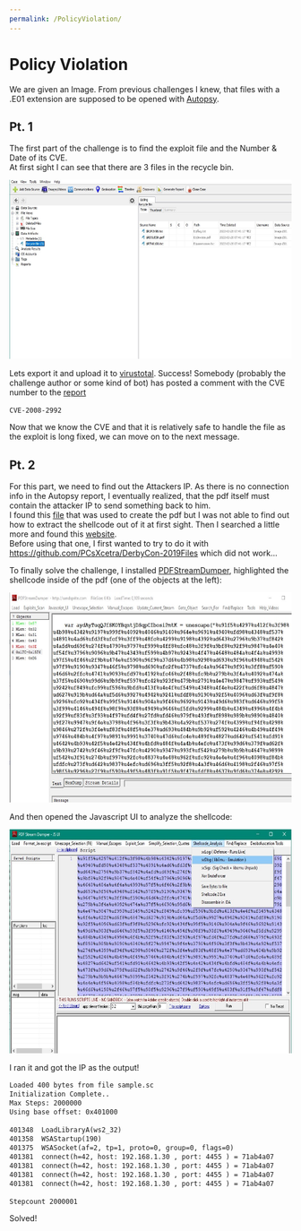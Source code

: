 ```yaml
---
permalink: /PolicyViolation/
---
```


# Policy Violation
We are given an Image. From previous challenges I knew, that files with a .E01 extension are supposed to be opened with [Autopsy](https://www.autopsy.com/).

## Pt. 1

The first part of the challenge is to find the exploit file and the Number & Date of its CVE.<br/>
At first sight I can see that there are 3 files in the recycle bin. 

<img src="./PolicyViolation/autopsy.jpg" width="600" height="320" />

Lets export it and upload it to [virustotal](https://www.virustotal.com/).
Success! Somebody (probably the challenge author or some kind of bot) has posted a comment with the CVE number to the [report](https://www.virustotal.com/gui/file/a1427cea9075350a8f60839c9244c8470c4c5ee996257f34d6195243b91e8c3d)

`CVE-2008-2992`

Now that we know the CVE and that it is relatively safe to handle the file as the exploit is long fixed, we can move on to the next message.

## Pt. 2

For this part, we need to find out the Attackers IP. As there is no connection info in the Autopsy report, I eventually realized, that the pdf itself must contain the attacker IP to send something back to him.<br/>
I found this [file](https://github.com/mobmewireless/origami-pdf/blob/master/samples/exploits/cve-2008-2992-utilprintf.rb) that was used to create the pdf but I was not able to find out how to extract the shellcode out of it at first sight. Then I searched a little more and found this [website](https://www.adlice.com/infected-pdf-extract-payload/).
<br/>
Before using that one, I first wanted to try to do it with https://github.com/PCsXcetra/DerbyCon-2019Files which did not work...

To finally solve the challenge, I installed [PDFStreamDumper](http://sandsprite.com/blogs/index.php?pid=57&uid=7), highlighted the shellcode inside of the pdf (one of the objects at the left):

<img src="./PolicyViolation/dumper.jpg" width="600" height="375" />

And then opened the Javascript UI to analyze the shellcode:

<img src="./PolicyViolation/analysis.jpg" width="600" height="400" />

I ran it and got the IP as the output!

```
Loaded 400 bytes from file sample.sc
Initialization Complete..
Max Steps: 2000000
Using base offset: 0x401000

401348  LoadLibraryA(ws2_32)
401358  WSAStartup(190)
401375  WSASocket(af=2, tp=1, proto=0, group=0, flags=0)
401381  connect(h=42, host: 192.168.1.30 , port: 4455 ) = 71ab4a07
401381  connect(h=42, host: 192.168.1.30 , port: 4455 ) = 71ab4a07
401381  connect(h=42, host: 192.168.1.30 , port: 4455 ) = 71ab4a07
401381  connect(h=42, host: 192.168.1.30 , port: 4455 ) = 71ab4a07

Stepcount 2000001
```

Solved!